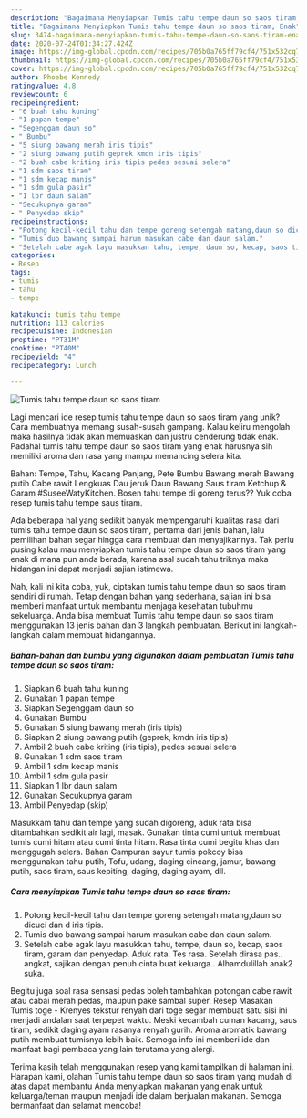 ```yaml
---
description: "Bagaimana Menyiapkan Tumis tahu tempe daun so saos tiram, Enak"
title: "Bagaimana Menyiapkan Tumis tahu tempe daun so saos tiram, Enak"
slug: 3474-bagaimana-menyiapkan-tumis-tahu-tempe-daun-so-saos-tiram-enak
date: 2020-07-24T01:34:27.424Z
image: https://img-global.cpcdn.com/recipes/705b0a765ff79cf4/751x532cq70/tumis-tahu-tempe-daun-so-saos-tiram-foto-resep-utama.jpg
thumbnail: https://img-global.cpcdn.com/recipes/705b0a765ff79cf4/751x532cq70/tumis-tahu-tempe-daun-so-saos-tiram-foto-resep-utama.jpg
cover: https://img-global.cpcdn.com/recipes/705b0a765ff79cf4/751x532cq70/tumis-tahu-tempe-daun-so-saos-tiram-foto-resep-utama.jpg
author: Phoebe Kennedy
ratingvalue: 4.8
reviewcount: 6
recipeingredient:
- "6 buah tahu kuning"
- "1 papan tempe"
- "Segenggam daun so"
- " Bumbu"
- "5 siung bawang merah iris tipis"
- "2 siung bawang putih geprek kmdn iris tipis"
- "2 buah cabe kriting iris tipis pedes sesuai selera"
- "1 sdm saos tiram"
- "1 sdm kecap manis"
- "1 sdm gula pasir"
- "1 lbr daun salam"
- "Secukupnya garam"
- " Penyedap skip"
recipeinstructions:
- "Potong kecil-kecil tahu dan tempe goreng setengah matang,daun so dicuci dan d iris tipis."
- "Tumis duo bawang sampai harum masukan cabe dan daun salam."
- "Setelah cabe agak layu masukkan tahu, tempe, daun so, kecap, saos tiram, garam dan penyedap. Aduk rata. Tes rasa. Setelah dirasa pas.. angkat, sajikan dengan penuh cinta buat keluarga.. Alhamdulillah anak2 suka."
categories:
- Resep
tags:
- tumis
- tahu
- tempe

katakunci: tumis tahu tempe 
nutrition: 113 calories
recipecuisine: Indonesian
preptime: "PT31M"
cooktime: "PT40M"
recipeyield: "4"
recipecategory: Lunch

---
```



![Tumis tahu tempe daun so saos tiram](https://img-global.cpcdn.com/recipes/705b0a765ff79cf4/751x532cq70/tumis-tahu-tempe-daun-so-saos-tiram-foto-resep-utama.jpg)

Lagi mencari ide resep tumis tahu tempe daun so saos tiram yang unik? Cara membuatnya memang susah-susah gampang. Kalau keliru mengolah maka hasilnya tidak akan memuaskan dan justru cenderung tidak enak. Padahal tumis tahu tempe daun so saos tiram yang enak harusnya sih memiliki aroma dan rasa yang mampu memancing selera kita.

Bahan: Tempe, Tahu, Kacang Panjang, Pete Bumbu Bawang merah Bawang putih Cabe rawit Lengkuas Dau jeruk Daun Bawang Saus tiram Ketchup &amp; Garam #SuseeWatyKitchen. Bosen tahu tempe di goreng terus?? Yuk coba resep tumis tahu tempe saus tiram.

Ada beberapa hal yang sedikit banyak mempengaruhi kualitas rasa dari tumis tahu tempe daun so saos tiram, pertama dari jenis bahan, lalu pemilihan bahan segar hingga cara membuat dan menyajikannya. Tak perlu pusing kalau mau menyiapkan tumis tahu tempe daun so saos tiram yang enak di mana pun anda berada, karena asal sudah tahu triknya maka hidangan ini dapat menjadi sajian istimewa.


Nah, kali ini kita coba, yuk, ciptakan tumis tahu tempe daun so saos tiram sendiri di rumah. Tetap dengan bahan yang sederhana, sajian ini bisa memberi manfaat untuk membantu menjaga kesehatan tubuhmu sekeluarga. Anda bisa membuat Tumis tahu tempe daun so saos tiram menggunakan 13 jenis bahan dan 3 langkah pembuatan. Berikut ini langkah-langkah dalam membuat hidangannya.

<!--inarticleads1-->

##### Bahan-bahan dan bumbu yang digunakan dalam pembuatan Tumis tahu tempe daun so saos tiram:

1. Siapkan 6 buah tahu kuning
1. Gunakan 1 papan tempe
1. Siapkan Segenggam daun so
1. Gunakan  Bumbu
1. Gunakan 5 siung bawang merah (iris tipis)
1. Siapkan 2 siung bawang putih (geprek, kmdn iris tipis)
1. Ambil 2 buah cabe kriting (iris tipis), pedes sesuai selera
1. Gunakan 1 sdm saos tiram
1. Ambil 1 sdm kecap manis
1. Ambil 1 sdm gula pasir
1. Siapkan 1 lbr daun salam
1. Gunakan Secukupnya garam
1. Ambil  Penyedap (skip)


Masukkam tahu dan tempe yang sudah digoreng, aduk rata bisa ditambahkan sedikit air lagi, masak. Gunakan tinta cumi untuk membuat tumis cumi hitam atau cumi tinta hitam. Rasa tinta cumi begitu khas dan menggugah selera. Bahan Campuran sayur tumis pokcoy bisa menggunakan tahu putih, Tofu, udang, daging cincang, jamur, bawang putih, saos tiram, saus kepiting, daging, daging ayam, dll. 

<!--inarticleads2-->

##### Cara menyiapkan Tumis tahu tempe daun so saos tiram:

1. Potong kecil-kecil tahu dan tempe goreng setengah matang,daun so dicuci dan d iris tipis.
1. Tumis duo bawang sampai harum masukan cabe dan daun salam.
1. Setelah cabe agak layu masukkan tahu, tempe, daun so, kecap, saos tiram, garam dan penyedap. Aduk rata. Tes rasa. Setelah dirasa pas.. angkat, sajikan dengan penuh cinta buat keluarga.. Alhamdulillah anak2 suka.


Begitu juga soal rasa sensasi pedas boleh tambahkan potongan cabe rawit atau cabai merah pedas, maupun pake sambal super. Resep Masakan Tumis toge - Krenyes tekstur renyah dari toge segar membuat satu sisi ini menjadi andalan saat terpepet waktu. Meski kecambah cuman kacang, saus tiram, sedikit daging ayam rasanya renyah gurih. Aroma aromatik bawang putih membuat tumisnya lebih baik. Semoga info ini memberi ide dan manfaat bagi pembaca yang lain terutama yang alergi. 

Terima kasih telah menggunakan resep yang kami tampilkan di halaman ini. Harapan kami, olahan Tumis tahu tempe daun so saos tiram yang mudah di atas dapat membantu Anda menyiapkan makanan yang enak untuk keluarga/teman maupun menjadi ide dalam berjualan makanan. Semoga bermanfaat dan selamat mencoba!
